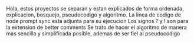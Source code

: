 Hola, estos proyectos se separan y estan explicados de forma ordenada, explicacion, bosquejo, pseudocodigo y algoritmo.
La linea de codigo de node prompt sync esta adjunta para su ejecucion
Los signos ? y ! son para la extension de better comments
Se trato de hacer el algoritmo de manera mas sencilla y simplificada posible, ademas de ser fiel al pseudocodigo
